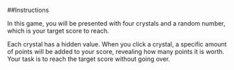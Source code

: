 ##Instructions

In this game, you will be presented with four crystals and a random number, which is your target score to reach.

Each crystal has a hidden value. When you click a crystal, a specific amount of points will be added to your score, revealing how many points it is worth. Your task is to reach the target score without going over.